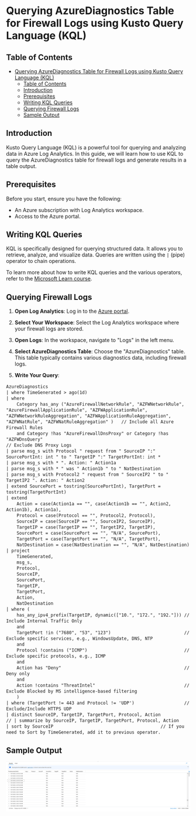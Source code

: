 # Querying AzureDiagnostics Table for Firewall Logs using Kusto Query Language (KQL)

## Table of Contents

- [Querying AzureDiagnostics Table for Firewall Logs using Kusto Query Language (KQL)](#querying-azurediagnostics-table-for-firewall-logs-using-kusto-query-language-kql)
  - [Table of Contents](#table-of-contents)
  - [Introduction](#introduction)
  - [Prerequisites](#prerequisites)
  - [Writing KQL Queries](#writing-kql-queries)
  - [Querying Firewall Logs](#querying-firewall-logs)
  - [Sample Output](#sample-output)

## Introduction

Kusto Query Language (KQL) is a powerful tool for querying and analyzing data in Azure Log Analytics. In this guide, we will learn how to use KQL to query the AzureDiagnostics table for firewall logs and generate results in a table output.

## Prerequisites

Before you start, ensure you have the following:

- An Azure subscription with Log Analytics workspace.
- Access to the Azure portal.

## Writing KQL Queries

KQL is specifically designed for querying structured data. It allows you to retrieve, analyze, and visualize data. Queries are written using the `|` (pipe) operator to chain operations.

To learn more about how to write KQL queries and the various operators, refer to the [Microsoft Learn course](https://learn.microsoft.com/en-us/training/modules/write-first-query-kusto-query-language/).

## Querying Firewall Logs

1. **Open Log Analytics**: Log in to the [Azure portal](https://portal.azure.com/).

2. **Select Your Workspace**: Select the Log Analytics workspace where your firewall logs are stored.

3. **Open Logs**: In the workspace, navigate to "Logs" in the left menu.

4. **Select AzureDiagnostics Table**: Choose the "AzureDiagnostics" table. This table typically contains various diagnostics data, including firewall logs.


5. **Write Your Query**:

```kql
AzureDiagnostics
| where TimeGenerated > ago(1d)
| where 
    Category has_any ("AzureFirewallNetworkRule", "AZFWNetworkRule", "AzureFirewallApplicationRule", "AZFWApplicationRule", "AZFWNetworkRuleAggregation", "AZFWApplicationRuleAggregation", "AZFWNatRule", "AZFWNatRuleAggregation" )   // Include all Azure Firewall Rules
    and Category !has "AzureFirewallDnsProxy" or Category !has "AZFWDnsQuery"                                                                                                                                                           // Exclude DNS Proxy Logs 
| parse msg_s with Protocol " request from " SourceIP ":" SourcePortInt: int " to " TargetIP ":" TargetPortInt: int *
| parse msg_s with * ". Action: " Action1a
| parse msg_s with * " was " Action1b " to " NatDestination
| parse msg_s with Protocol2 " request from " SourceIP2 " to " TargetIP2 ". Action: " Action2
| extend SourcePort = tostring(SourcePortInt), TargetPort = tostring(TargetPortInt)
| extend
    Action = case(Action1a == "", case(Action1b == "", Action2, Action1b), Action1a),
    Protocol = case(Protocol == "", Protocol2, Protocol),
    SourceIP = case(SourceIP == "", SourceIP2, SourceIP),
    TargetIP = case(TargetIP == "", TargetIP2, TargetIP),
    SourcePort = case(SourcePort == "", "N/A", SourcePort),
    TargetPort = case(TargetPort == "", "N/A", TargetPort),
    NatDestination = case(NatDestination == "", "N/A", NatDestination)
| project
    TimeGenerated,
    msg_s,
    Protocol,
    SourceIP,
    SourcePort,
    TargetIP,
    TargetPort,
    Action,
    NatDestination
| where ( 
    has_any_ipv4_prefix(TargetIP, dynamic(["10.", "172.", "192."])) // Include Internal Traffic Only
    and 
    TargetPort !in ("7680", "53", "123")                            // Exclude specific services, e.g., WindowsUpdate, DNS, NTP
    and
    Protocol !contains ("ICMP")                                     // Exclude specific protocols, e.g., ICMP
    and
    Action has "Deny"                                               // Deny only 
    and  
    Action !contains "ThreatIntel"                                  // Exclude Blocked by MS intelligence-based filtering 
    )
| where (TargetPort != 443 and Protocol != 'UDP')                   // Exclude/Include HTTPS UDP
| distinct SourceIP, TargetIP, TargetPort, Protocol, Action
// | summarize by SourceIP, TargetIP, TargetPort, Protocol, Action
| sort by SourceIP                                         // If you need to Sort by TimeGenerated, add it to previous operator.

```

## Sample Output

![KQL-Demo-Results](kql-firewall-images/kql-results-demo.png)